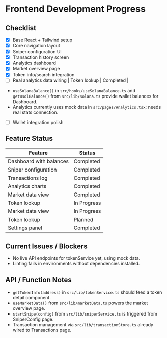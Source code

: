 # Frontend Development Progress

## Checklist

- [x] Base React + Tailwind setup
- [x] Core navigation layout
- [x] Sniper configuration UI
- [x] Transaction history screen
- [x] Analytics dashboard
- [x] Market overview page
- [x] Token info/search integration
- [ ] Real analytics data wiring
| Token lookup | Completed |
- `useSolanaBalance()` in `src/hooks/useSolanaBalance.ts` and `getWsolBalance()` from `src/lib/solana.ts` provide wallet balances for Dashboard.
- Analytics currently uses mock data in `src/pages/Analytics.tsx`; needs real stats connection.
- [ ] Wallet integration polish

## Feature Status

| Feature | Status |
| --- | --- |
| Dashboard with balances | Completed |
| Sniper configuration | Completed |
| Transactions log | Completed |
| Analytics charts | Completed |
| Market data view | Completed |
| Token lookup | In Progress |
| Market data view | In Progress |
| Token lookup | Planned |
| Settings panel | Completed |

## Current Issues / Blockers

- No live API endpoints for tokenService yet, using mock data.
- Linting fails in environments without dependencies installed.

## API / Function Notes

- `getTokenInfo(address)` in `src/lib/tokenService.ts` should feed a token detail component.
- `useMarketData()` from `src/lib/marketData.ts` powers the market overview page.
- `startSnipe(config)` from `src/lib/sniperService.ts` is triggered from SniperConfig page.
- Transaction management via `src/lib/transactionStore.ts` already wired to Transactions page.

